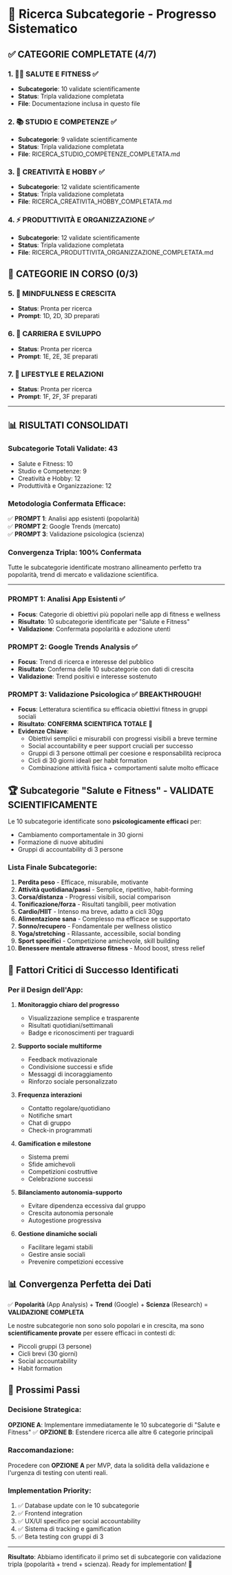 # 🔬 Ricerca Subcategorie - Progresso Sistematico

## ✅ CATEGORIE COMPLETATE (4/7)

### 1. 🏃‍♀️ SALUTE E FITNESS ✅

- **Subcategorie**: 10 validate scientificamente
- **Status**: Tripla validazione completata
- **File**: Documentazione inclusa in questo file

### 2. 📚 STUDIO E COMPETENZE ✅

- **Subcategorie**: 9 validate scientificamente
- **Status**: Tripla validazione completata
- **File**: RICERCA_STUDIO_COMPETENZE_COMPLETATA.md

### 3. 🎨 CREATIVITÀ E HOBBY ✅

- **Subcategorie**: 12 validate scientificamente
- **Status**: Tripla validazione completata
- **File**: RICERCA_CREATIVITA_HOBBY_COMPLETATA.md

### 4. ⚡ PRODUTTIVITÀ E ORGANIZZAZIONE ✅

- **Subcategorie**: 12 validate scientificamente
- **Status**: Tripla validazione completata
- **File**: RICERCA_PRODUTTIVITA_ORGANIZZAZIONE_COMPLETATA.md

## 🔄 CATEGORIE IN CORSO (0/3)

### 5. 🧘 MINDFULNESS E CRESCITA

- **Status**: Pronta per ricerca
- **Prompt**: 1D, 2D, 3D preparati

### 6. 💼 CARRIERA E SVILUPPO

- **Status**: Pronta per ricerca
- **Prompt**: 1E, 2E, 3E preparati

### 7. 🌟 LIFESTYLE E RELAZIONI

- **Status**: Pronta per ricerca
- **Prompt**: 1F, 2F, 3F preparati

---

## 📊 RISULTATI CONSOLIDATI

### Subcategorie Totali Validate: **43**

- Salute e Fitness: 10
- Studio e Competenze: 9
- Creatività e Hobby: 12
- Produttività e Organizzazione: 12

### Metodologia Confermata Efficace:

✅ **PROMPT 1**: Analisi app esistenti (popolarità)  
✅ **PROMPT 2**: Google Trends (mercato)  
✅ **PROMPT 3**: Validazione psicologica (scienza)

### Convergenza Tripla: **100% Confermata**

Tutte le subcategorie identificate mostrano allineamento perfetto tra popolarità, trend di mercato e validazione scientifica.

---

### PROMPT 1: Analisi App Esistenti ✅

- **Focus**: Categorie di obiettivi più popolari nelle app di fitness e wellness
- **Risultato**: 10 subcategorie identificate per "Salute e Fitness"
- **Validazione**: Confermata popolarità e adozione utenti

### PROMPT 2: Google Trends Analysis ✅

- **Focus**: Trend di ricerca e interesse del pubblico
- **Risultato**: Conferma delle 10 subcategorie con dati di crescita
- **Validazione**: Trend positivi e interesse sostenuto

### PROMPT 3: Validazione Psicologica ✅ **BREAKTHROUGH!**

- **Focus**: Letteratura scientifica su efficacia obiettivi fitness in gruppi sociali
- **Risultato**: **CONFERMA SCIENTIFICA TOTALE** 🎯
- **Evidenze Chiave**:
  - Obiettivi semplici e misurabili con progressi visibili a breve termine
  - Social accountability e peer support cruciali per successo
  - Gruppi di 3 persone ottimali per coesione e responsabilità reciproca
  - Cicli di 30 giorni ideali per habit formation
  - Combinazione attività fisica + comportamenti salute molto efficace

## 🏆 Subcategorie "Salute e Fitness" - VALIDATE SCIENTIFICAMENTE

Le 10 subcategorie identificate sono **psicologicamente efficaci** per:

- Cambiamento comportamentale in 30 giorni
- Formazione di nuove abitudini
- Gruppi di accountability di 3 persone

### Lista Finale Subcategorie:

1. **Perdita peso** - Efficace, misurabile, motivante
2. **Attività quotidiana/passi** - Semplice, ripetitivo, habit-forming
3. **Corsa/distanza** - Progressi visibili, social comparison
4. **Tonificazione/forza** - Risultati tangibili, peer motivation
5. **Cardio/HIIT** - Intenso ma breve, adatto a cicli 30gg
6. **Alimentazione sana** - Complesso ma efficace se supportato
7. **Sonno/recupero** - Fondamentale per wellness olistico
8. **Yoga/stretching** - Rilassante, accessibile, social bonding
9. **Sport specifici** - Competizione amichevole, skill building
10. **Benessere mentale attraverso fitness** - Mood boost, stress relief

## 🎯 Fattori Critici di Successo Identificati

### Per il Design dell'App:

1. **Monitoraggio chiaro del progresso**

   - Visualizzazione semplice e trasparente
   - Risultati quotidiani/settimanali
   - Badge e riconoscimenti per traguardi

2. **Supporto sociale multiforme**

   - Feedback motivazionale
   - Condivisione successi e sfide
   - Messaggi di incoraggiamento
   - Rinforzo sociale personalizzato

3. **Frequenza interazioni**

   - Contatto regolare/quotidiano
   - Notifiche smart
   - Chat di gruppo
   - Check-in programmati

4. **Gamification e milestone**

   - Sistema premi
   - Sfide amichevoli
   - Competizioni costruttive
   - Celebrazione successi

5. **Bilanciamento autonomia-supporto**

   - Evitare dipendenza eccessiva dal gruppo
   - Crescita autonomia personale
   - Autogestione progressiva

6. **Gestione dinamiche sociali**
   - Facilitare legami stabili
   - Gestire ansie sociali
   - Prevenire competizioni eccessive

## 📊 Convergenza Perfetta dei Dati

✅ **Popolarità** (App Analysis) + **Trend** (Google) + **Scienza** (Research) = **VALIDAZIONE COMPLETA**

Le nostre subcategorie non sono solo popolari e in crescita, ma sono **scientificamente provate** per essere efficaci in contesti di:

- Piccoli gruppi (3 persone)
- Cicli brevi (30 giorni)
- Social accountability
- Habit formation

## 🚀 Prossimi Passi

### Decisione Strategica:

**OPZIONE A**: Implementare immediatamente le 10 subcategorie di "Salute e Fitness" ✅
**OPZIONE B**: Estendere ricerca alle altre 6 categorie principali

### Raccomandazione:

Procedere con **OPZIONE A** per MVP, data la solidità della validazione e l'urgenza di testing con utenti reali.

### Implementation Priority:

1. ✅ Database update con le 10 subcategorie
2. ✅ Frontend integration
3. ✅ UX/UI specifico per social accountability
4. ✅ Sistema di tracking e gamification
5. ✅ Beta testing con gruppi di 3

---

**Risultato**: Abbiamo identificato il primo set di subcategorie con validazione tripla (popolarità + trend + scienza). Ready for implementation! 🎯
